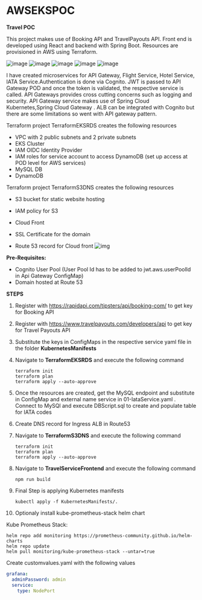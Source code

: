 # AWSEKSPOC

**Travel POC**

This project makes use of Booking API and TravelPayouts API. Front end is developed using React and backend with Spring Boot. Resources are provisioned in AWS using Terraform.


![image](https://user-images.githubusercontent.com/23714753/149655570-a8f837be-0160-4f73-aba5-93c6052ee03e.png)
![image](https://user-images.githubusercontent.com/23714753/149655620-23db61a8-5a30-45ba-87c2-5c94c151a97f.png)
![image](https://user-images.githubusercontent.com/23714753/149655640-00a99ba1-dc84-4210-8e7b-21f555694256.png)
![image](https://user-images.githubusercontent.com/23714753/149655688-5bd5a7bf-9917-4352-ac5f-8b4bf8c01b95.png)
![image](https://user-images.githubusercontent.com/23714753/149656928-c511dc46-539f-4abe-9507-beac9d275ad8.png)



I have created microservices for API Gateway, Flight Service, Hotel Service, IATA Service.Authentication is done via Cognito. JWT is passed to API Gateway POD and once the token is validated, the respective service is called. API Gateways provides cross cutting concerns such as logging and security.  API Gateway service makes use of Spring Cloud Kubernetes,Spring Cloud Gateway . ALB can be integrated with Cognito but there are some limitations so went with API gateway pattern.

Terraform project TerraformEKSRDS creates the following resources

- VPC with 2 public subnets and 2 private subnets
- EKS Cluster
- IAM OIDC Identity Provider
- IAM roles for service account to access DynamoDB (set up access at POD level for AWS services)
- MySQL DB
- DynamoDB

Terraform project TerraformS3DNS creates the following resources

- S3 bucket for static website hosting
- IAM policy for S3

-  Cloud Front
-  SSL Certificate for the domain
-  Route 53 record for Cloud front
![img](https://documents.lucid.app/documents/b0103c7d-0e48-47b5-aca6-7df6e9d8e788/pages/0_0?a=967&x=51&y=-112&w=2397&h=2010&store=1&accept=image%2F*&auth=LCA%2083bdb1e46047c494f609799dd6745be1bc5e5ddf-ts%3D1642308984)

**Pre-Requisites:**

- Cognito User Pool (User Pool Id has to be added to jwt.aws.userPoolId in Api Gateway ConfigMap)
- Domain hosted at Route 53

**STEPS**

1. Register with https://rapidapi.com/tipsters/api/booking-com/ to get key for Booking API

2. Register with https://www.travelpayouts.com/developers/api to get key for Travel Payouts API

3. Substitute the keys in ConfigMaps in the respective service yaml file in the folder **KubernetesManifests**

4. Navigate to **TerraformEKSRDS** and execute the following command

   ```
   terraform init
   terraform plan
   terraform apply --auto-approve
   ```

5. Once the resources are created, get the MySQL endpoint and substitute in ConfigMap and external name service in 01-IataService.yaml . Connect to MySQl and execute DBScript.sql to create and populate table for IATA codes

6. Create DNS record for Ingress ALB in Route53

7. Navigate to **TerraformS3DNS** and execute the following command

   ```
   terraform init
   terraform plan
   terraform apply --auto-approve
   ```

   

 8. Navigate to **TravelServiceFrontend** and execute the following command

    ```
    npm run build
    ```

9. Final Step is applying Kubernetes manifests

   ```
   kubectl apply -f KubernetesManifests/.
   ```

10. Optionaly install kube-prometheus-stack helm chart

 Kube Prometheus Stack:

   ```
   helm repo add monitoring https://prometheus-community.github.io/helm-charts
   helm repo update
   helm pull monitoring/kube-prometheus-stack --untar=true
   
   ```

   Create customvalues.yaml with the following values

```yaml
grafana: 
  adminPassword: admin
  service:
    type: NodePort
```


   
